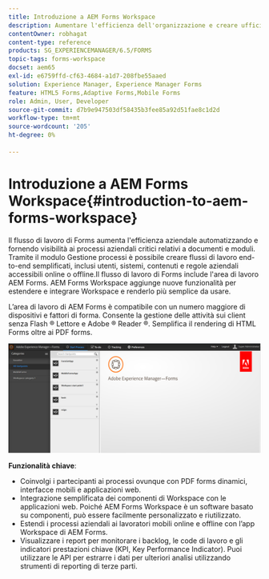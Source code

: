 ```yaml
---
title: Introduzione a AEM Forms Workspace
description: Aumentare l'efficienza dell'organizzazione e creare uffici senza carta mediante l'automazione dei processi aziendali utilizzando LiveCycle AEM Forms Workspace.
contentOwner: robhagat
content-type: reference
products: SG_EXPERIENCEMANAGER/6.5/FORMS
topic-tags: forms-workspace
docset: aem65
exl-id: e6759ffd-cf63-4684-a1d7-208fbe55aaed
solution: Experience Manager, Experience Manager Forms
feature: HTML5 Forms,Adaptive Forms,Mobile Forms
role: Admin, User, Developer
source-git-commit: d7b9e947503df58435b3fee85a92d51fae8c1d2d
workflow-type: tm+mt
source-wordcount: '205'
ht-degree: 0%

---
```


# Introduzione a AEM Forms Workspace{#introduction-to-aem-forms-workspace}

Il flusso di lavoro di Forms aumenta l&#39;efficienza aziendale automatizzando e fornendo visibilità ai processi aziendali critici relativi a documenti e moduli. Tramite il modulo Gestione processi è possibile creare flussi di lavoro end-to-end semplificati, inclusi utenti, sistemi, contenuti e regole aziendali accessibili online o offline.Il flusso di lavoro di Forms include l&#39;area di lavoro AEM Forms. AEM Forms Workspace aggiunge nuove funzionalità per estendere e integrare Workspace e renderlo più semplice da usare.

L’area di lavoro di AEM Forms è compatibile con un numero maggiore di dispositivi e fattori di forma. Consente la gestione delle attività sui client senza Flash ® Lettore e Adobe ® Reader ®. Semplifica il rendering di HTML Forms oltre ai PDF forms.

![html-ws](assets/html-ws.png)

**Funzionalità chiave**:

* Coinvolgi i partecipanti ai processi ovunque con PDF forms dinamici, interfacce mobili e applicazioni web.
* Integrazione semplificata dei componenti di Workspace con le applicazioni web. Poiché AEM Forms Workspace è un software basato su componenti, può essere facilmente personalizzato e riutilizzato.
* Estendi i processi aziendali ai lavoratori mobili online e offline con l’app Workspace di AEM Forms.
* Visualizzare i report per monitorare i backlog, le code di lavoro e gli indicatori prestazioni chiave (KPI, Key Performance Indicator). Puoi utilizzare le API per estrarre i dati per ulteriori analisi utilizzando strumenti di reporting di terze parti.
